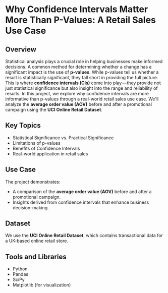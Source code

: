# Why Confidence Intervals Matter More Than P-Values: A Retail Sales Use Case

## Overview
Statistical analysis plays a crucial role in helping businesses make informed decisions.
A common method for determining whether a change has a significant impact is the use of **p-values**.
While p-values tell us whether a result is statistically significant, they fall short in providing the full picture. 
This is where **confidence intervals (CIs)** come into play — they provide not just statistical significance but also insight into the range and reliability of results.
In this project, we explore why confidence intervals are more informative than p-values through a real-world retail sales use case. We'll analyze the **average order value (AOV)** before and after a promotional campaign using the **UCI Online Retail Dataset**.

## Key Topics
- Statistical Significance vs. Practical Significance
- Limitations of p-values
- Benefits of Confidence Intervals
- Real-world application in retail sales

## Use Case
The project demonstrates:
- A comparison of the **average order value (AOV)** before and after a promotional campaign.
- Insights derived from confidence intervals that enhance business decision-making.

## Dataset
We use the **UCI Online Retail Dataset**, which contains transactional data for a UK-based online retail store.

## Tools and Libraries
- Python
- Pandas
- SciPy
- Matplotlib (for visualization)
